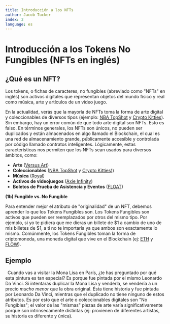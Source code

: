 ```yaml
---
title: Introducción a los NFTs
author: Jacob Tucker
index: 2
language: es
---
```


<script>
  import { PopularNFTs, Diagram, TokenTypes } from "$components/guide-diagrams/index"
</script>

# Introducción a los Tokens No Fungibles (NFTs en inglés)

## ¿Qué es un NFT?

Los tokens, o fichas de caracteres, no fungibles (abreviado como "NFTs" en inglés) son activos digitales que representan objetos del mundo físico y real como música, arte y artículos de un video juego.

En la actualidad, verás que la mayoría de NFTs toma la forma de arte digital y coleccionables de diversos tipos (ejemplo: [NBA TopShot](https://nbatopshot.com/) y [Crypto Kitties](https://www.cryptokitties.co/)). Sin embargo, hay un error común de que todo arte digital son NFTs. Esto es falso. En términos generales, los NFTs son únicos, no pueden ser duplicados y están almacenados en algo llamado el Blockchain, el cual es una red de almacenamiento grande, públicamente accesible y controlada por código llamado contratos inteligentes. Lógicamente, estas características nos permiten que los NFTs sean usados para diversos ámbitos, como:

- **Arte** ([Versus Art](https://www.versus.auction/))
- **Coleccionables** ([NBA TopShot](https://nbatopshot.com/) y [Crypto Kitties](https://www.cryptokitties.co/)))
- **Música** ([Royal](https://royal.io/))
- **Activos de videojuegos** ([Axie Infinity](https://axieinfinity.com/))
- **Boletos de Prueba de Asistencia y Eventos** ([FLOAT](https://floats.city))

<Diagram name="Ejemplo de NFTs populares" number="1.1">
  <PopularNFTs
    flowText="NFTs almacenados en Flow Blockchain"
    ethereumText="NFTs almacenados en Ethereum Blockchain"
  />
</Diagram>

**(1b) Fungible vs. No Fungible**

Para entender mejor el atributo de "originalidad" de un NFT, debemos aprender lo que los Tokens Fungibles son. Los Tokens Fungibles son activos que pueden ser reemplazados por otros del mismo tipo. Por ejemplo, si yo te pidiera que me dieras un billete de $1 a cambio de uno de mis billetes de $1, a ti no te importaría ya que ambos son exactamente lo mismo. Comúnmente, los Tokens Fungibles toman la forma de criptomoneda, una moneda digital que vive en el Blockchain (ej: [ETH](https://www.coindesk.com/price/ethereum/) y [FLOW](https://coinmarketcap.com/currencies/flow/)).

<Diagram name="Diferencias entre tokens fungibles y no-fungibles" number="1.2">
  <TokenTypes
    fungibleDescription="Se pueden cambiar igual por igual. Tienen el mismo valor."
    nonFungibleDescription="No se pueden cambiar igual por igual. Tienen un valor único."
    money="Dinero"
    gold="Oro"
    car="Auto"
    artwork="Obra de Arte"
  />
</Diagram>

## Ejemplo

` `Cuando vas a visitar la Mona Lisa en París, ¿te has preguntado por qué esta pintura es tan especial? Es porque fue pintada por el mismo Leonardo Da Vinci. Si intentaras duplicar la Mona Lisa y venderla, se vendería a un precio _mucho menor_ que la obra original. Ésta tiene historia y fue pintada por Leonardo Da Vinci, mientras que el duplicado no tiene ninguno de estos atributos. Es por esto que el arte o coleccionables digitales son "No Fungibles"; el valor de las "mismas" piezas de arte varía significativamente porque son intrínsecamente distintas (ej: provienen de diferentes artistas, su historia es diferente y única).
